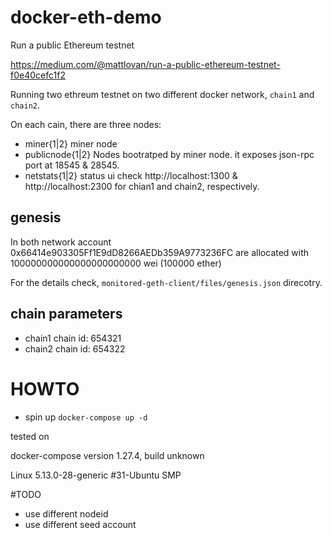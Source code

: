 # docker-eth-demo

Run a public Ethereum testnet

https://medium.com/@mattlovan/run-a-public-ethereum-testnet-f0e40cefc1f2

Running two ethreum testnet on two different docker network, `chain1` and `chain2`.

On each cain, there are three nodes:
- miner{1|2}
  miner node
- publicnode{1|2}
  Nodes bootratped by miner node. it exposes json-rpc port at 18545 & 28545.
- netstats{1|2}
  status ui
  check http://localhost:1300 & http://localhost:2300 for chian1 and chain2, respectively.

## genesis
In both network 
account 0x66414e903305Ff1E9dD8266AEDb359A9773236FC are allocated with 
100000000000000000000000 wei (100000 ether)

For the details check, `monitored-geth-client/files/genesis.json` direcotry.

## chain parameters
- chain1
    chain id: 654321
- chain2
    chain id: 654322

# HOWTO
- spin up
`docker-compose up -d`

tested on

docker-compose version 1.27.4, build unknown

Linux 5.13.0-28-generic #31-Ubuntu SMP


#TODO
- use different nodeid
- use different seed account

